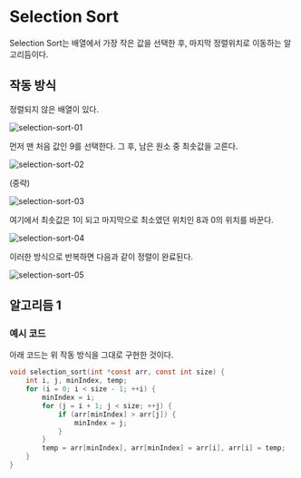 # Selection Sort

Selection Sort는 배열에서 가장 작은 값을 선택한 후, 마지막 정렬위치로 이동하는 알고리듬이다.

## 작동 방식

정렬되지 않은 배열이 있다.

![selection-sort-01](https://mansukim1125.github.io/assets/images/til/selection-sort-01.svg)

먼저 맨 처음 값인 9를 선택한다. 그 후, 남은 원소 중 최솟값을 고른다.

![selection-sort-02](https://mansukim1125.github.io/assets/images/til/selection-sort-02.svg)

(중략)

![selection-sort-03](https://mansukim1125.github.io/assets/images/til/selection-sort-03.svg)

여기에서 최솟값은 1이 되고 마지막으로 최소였던 위치인 8과 0의 위치를 바꾼다.

![selection-sort-04](https://mansukim1125.github.io/assets/images/til/selection-sort-04.svg)

이러한 방식으로 반복하면 다음과 같이 정렬이 완료된다.

![selection-sort-05](https://mansukim1125.github.io/assets/images/til/selection-sort-05.svg)

## 알고리듬 1

### 예시 코드

아래 코드는 위 작동 방식을 그대로 구현한 것이다.

```c
void selection_sort(int *const arr, const int size) {
    int i, j, minIndex, temp;
    for (i = 0; i < size - 1; ++i) {
        minIndex = i;
        for (j = i + 1; j < size; ++j) {
            if (arr[minIndex] > arr[j]) {
                minIndex = j;
            }
        }
        temp = arr[minIndex], arr[minIndex] = arr[i], arr[i] = temp;
    }
}
```
